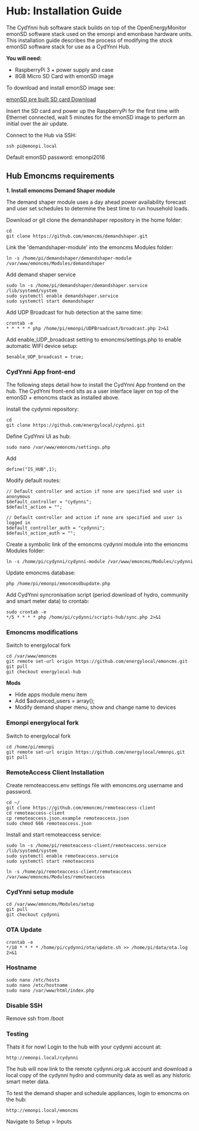 # Hub: Installation Guide

The CydYnni hub software stack builds on top of the OpenEnergyMonitor emonSD software stack used on the emonpi and emonbase hardware units. This installation guide describes the process of modifying the stock emonSD software stack for use as a CydYnni Hub.

**You will need:**

- RaspberryPi 3 + power supply and case
- 8GB Micro SD Card with emonSD image

To download and install emonSD image see:

[emonSD pre built SD card Download](https://github.com/openenergymonitor/emonpi/wiki/emonSD-pre-built-SD-card-Download-&-Change-Log#emonsd-07nov16)

Insert the SD card and power up the RaspberryPi for the first time with Ethernet connected, wait 5 minutes for the emonSD image to perform an initial over the air update.

Connect to the Hub via SSH:

    ssh pi@emonpi.local
    
Default emonSD password: emonpi2016

## Hub Emoncms requirements
     
**1. Install emoncms Demand Shaper module**

The demand shaper module uses a day ahead power availability forecast and user set schedules to determine the best time to run household loads.

Download or git clone the demandshaper repository in the home folder:

    cd
    git clone https://github.com/emoncms/demandshaper.git
    
Link the 'demandshaper-module' into the emoncms Modules folder:

    ln -s /home/pi/demandshaper/demandshaper-module /var/www/emoncms/Modules/demandshaper

Add demand shaper service

    sudo ln -s /home/pi/demandshaper/demandshaper.service /lib/systemd/system
    sudo systemctl enable demandshaper.service
    sudo systemctl start demandshaper

Add UDP Broadcast for hub detection at the same time:

    crontab -e
    * * * * * php /home/pi/emonpi/UDPBroadcast/broadcast.php 2>&1
    
Add enable_UDP_broadcast setting to emoncms/settings.php to enable automatic WIFI device setup:

    $enable_UDP_broadcast = true;

### CydYnni App front-end

The following steps detail how to install the CydYnni App frontend on the hub. The CydYnni front-end sits as a user interface layer on top of the emonSD + emoncms stack as installed above.

Install the cydynni repository:

    cd
    git clone https://github.com/energylocal/cydynni.git
        
Define CydYnni UI as hub:

    sudo nano /var/www/emoncms/settings.php
    
Add

    define("IS_HUB",1);
    
Modify default routes:

    // Default controller and action if none are specified and user is anonymous
    $default_controller = "cydynni";
    $default_action = "";

    // Default controller and action if none are specified and user is logged in
    $default_controller_auth = "cydynni";
    $default_action_auth = "";


Create a symbolic link of the emoncms cydynni module into the emoncms Modules folder:

    ln -s /home/pi/cydynni/cydynni-module /var/www/emoncms/Modules/cydynni

Update emoncms database:

    php /home/pi/emonpi/emoncmsdbupdate.php

Add CydYnni syncronisation script (period download of hydro, community and smart meter data) to crontab:

    sudo crontab -e
    */5 * * * * php /home/pi/cydynni/scripts-hub/sync.php 2>&1

### Emoncms modifications

Switch to energylocal fork

    cd /var/www/emoncms
    git remote set-url origin https://github.com/energylocal/emoncms.git
    git pull
    git checkout energylocal-hub

**Mods**

- Hide apps module menu item
- Add $advanced_users = array();
- Modify demand shaper menu, show and change name to devices

### Emonpi energylocal fork

Switch to energylocal fork

    cd /home/pi/emonpi
    git remote set-url origin https://github.com/energylocal/emonpi.git
    git pull


### RemoteAccess Client Installation

Create remoteaccess.env settings file with emoncms.org username and password.

    cd ~/ 
    git clone https://github.com/emoncms/remoteaccess-client
    cd remoteaccess-client
    cp remoteaccess.json.example remoteaccess.json
    sudo chmod 666 remoteaccess.json

Install and start remoteaccess service:

    sudo ln -s /home/pi/remoteaccess-client/remoteaccess.service /lib/systemd/system
    sudo systemctl enable remoteaccess.service
    sudo systemctl start remoteaccess

    ln -s /home/pi/remoteaccess-client/remoteaccess /var/www/emoncms/Modules/remoteaccess


### CydYnni setup module

    cd /var/www/emoncms/Modules/setup
    git pull
    git checkout cydynni
    
### OTA Update

    crontab -e
    */10 * * * * /home/pi/cydynni/ota/update.sh >> /home/pi/data/ota.log 2>&1

### Hostname

    sudo nano /etc/hosts
    sudo nano /etc/hostname
    sudo nano /var/www/html/index.php
    
### Disable SSH

Remove ssh from /boot

### Testing

Thats it for now! Login to the hub with your cydynni account at:

    http://emonpi.local/cydynni
    
The hub will now link to the remote cydynni.org.uk account and download a local copy of the cydynni hydro and community data as well as any historic smart meter data.

To test the demand shaper and schedule appliances, login to emoncms on the hub:

    http://emonpi.local/emoncms
    
Navigate to Setup > Inputs 
